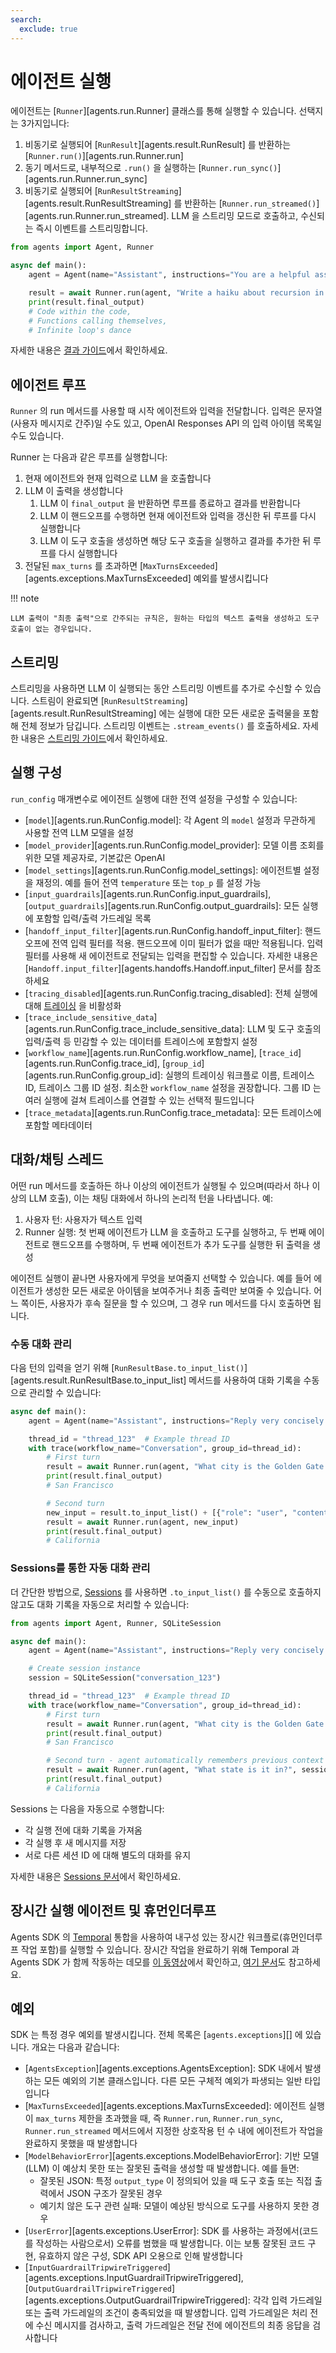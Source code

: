 ```yaml
---
search:
  exclude: true
---
```

# 에이전트 실행

에이전트는 [`Runner`][agents.run.Runner] 클래스를 통해 실행할 수 있습니다. 선택지는 3가지입니다:

1. 비동기로 실행되어 [`RunResult`][agents.result.RunResult] 를 반환하는 [`Runner.run()`][agents.run.Runner.run]
2. 동기 메서드로, 내부적으로 `.run()` 을 실행하는 [`Runner.run_sync()`][agents.run.Runner.run_sync]
3. 비동기로 실행되어 [`RunResultStreaming`][agents.result.RunResultStreaming] 를 반환하는 [`Runner.run_streamed()`][agents.run.Runner.run_streamed]. LLM 을 스트리밍 모드로 호출하고, 수신되는 즉시 이벤트를 스트리밍합니다.

```python
from agents import Agent, Runner

async def main():
    agent = Agent(name="Assistant", instructions="You are a helpful assistant")

    result = await Runner.run(agent, "Write a haiku about recursion in programming.")
    print(result.final_output)
    # Code within the code,
    # Functions calling themselves,
    # Infinite loop's dance
```

자세한 내용은 [결과 가이드](results.md)에서 확인하세요.

## 에이전트 루프

`Runner` 의 run 메서드를 사용할 때 시작 에이전트와 입력을 전달합니다. 입력은 문자열(사용자 메시지로 간주)일 수도 있고, OpenAI Responses API 의 입력 아이템 목록일 수도 있습니다.

Runner 는 다음과 같은 루프를 실행합니다:

1. 현재 에이전트와 현재 입력으로 LLM 을 호출합니다
2. LLM 이 출력을 생성합니다
    1. LLM 이 `final_output` 을 반환하면 루프를 종료하고 결과를 반환합니다
    2. LLM 이 핸드오프를 수행하면 현재 에이전트와 입력을 갱신한 뒤 루프를 다시 실행합니다
    3. LLM 이 도구 호출을 생성하면 해당 도구 호출을 실행하고 결과를 추가한 뒤 루프를 다시 실행합니다
3. 전달된 `max_turns` 를 초과하면 [`MaxTurnsExceeded`][agents.exceptions.MaxTurnsExceeded] 예외를 발생시킵니다

!!! note

    LLM 출력이 "최종 출력"으로 간주되는 규칙은, 원하는 타입의 텍스트 출력을 생성하고 도구 호출이 없는 경우입니다.

## 스트리밍

스트리밍을 사용하면 LLM 이 실행되는 동안 스트리밍 이벤트를 추가로 수신할 수 있습니다. 스트림이 완료되면 [`RunResultStreaming`][agents.result.RunResultStreaming] 에는 실행에 대한 모든 새로운 출력물을 포함해 전체 정보가 담깁니다. 스트리밍 이벤트는 `.stream_events()` 를 호출하세요. 자세한 내용은 [스트리밍 가이드](streaming.md)에서 확인하세요.

## 실행 구성

`run_config` 매개변수로 에이전트 실행에 대한 전역 설정을 구성할 수 있습니다:

-   [`model`][agents.run.RunConfig.model]: 각 Agent 의 `model` 설정과 무관하게 사용할 전역 LLM 모델을 설정
-   [`model_provider`][agents.run.RunConfig.model_provider]: 모델 이름 조회를 위한 모델 제공자로, 기본값은 OpenAI
-   [`model_settings`][agents.run.RunConfig.model_settings]: 에이전트별 설정을 재정의. 예를 들어 전역 `temperature` 또는 `top_p` 를 설정 가능
-   [`input_guardrails`][agents.run.RunConfig.input_guardrails], [`output_guardrails`][agents.run.RunConfig.output_guardrails]: 모든 실행에 포함할 입력/출력 가드레일 목록
-   [`handoff_input_filter`][agents.run.RunConfig.handoff_input_filter]: 핸드오프에 전역 입력 필터를 적용. 핸드오프에 이미 필터가 없을 때만 적용됩니다. 입력 필터를 사용해 새 에이전트로 전달되는 입력을 편집할 수 있습니다. 자세한 내용은 [`Handoff.input_filter`][agents.handoffs.Handoff.input_filter] 문서를 참조하세요
-   [`tracing_disabled`][agents.run.RunConfig.tracing_disabled]: 전체 실행에 대해 [트레이싱](tracing.md) 을 비활성화
-   [`trace_include_sensitive_data`][agents.run.RunConfig.trace_include_sensitive_data]: LLM 및 도구 호출의 입력/출력 등 민감할 수 있는 데이터를 트레이스에 포함할지 설정
-   [`workflow_name`][agents.run.RunConfig.workflow_name], [`trace_id`][agents.run.RunConfig.trace_id], [`group_id`][agents.run.RunConfig.group_id]: 실행의 트레이싱 워크플로 이름, 트레이스 ID, 트레이스 그룹 ID 설정. 최소한 `workflow_name` 설정을 권장합니다. 그룹 ID 는 여러 실행에 걸쳐 트레이스를 연결할 수 있는 선택적 필드입니다
-   [`trace_metadata`][agents.run.RunConfig.trace_metadata]: 모든 트레이스에 포함할 메타데이터

## 대화/채팅 스레드

어떤 run 메서드를 호출하든 하나 이상의 에이전트가 실행될 수 있으며(따라서 하나 이상의 LLM 호출), 이는 채팅 대화에서 하나의 논리적 턴을 나타냅니다. 예:

1. 사용자 턴: 사용자가 텍스트 입력
2. Runner 실행: 첫 번째 에이전트가 LLM 을 호출하고 도구를 실행하고, 두 번째 에이전트로 핸드오프를 수행하며, 두 번째 에이전트가 추가 도구를 실행한 뒤 출력을 생성

에이전트 실행이 끝나면 사용자에게 무엇을 보여줄지 선택할 수 있습니다. 예를 들어 에이전트가 생성한 모든 새로운 아이템을 보여주거나 최종 출력만 보여줄 수 있습니다. 어느 쪽이든, 사용자가 후속 질문을 할 수 있으며, 그 경우 run 메서드를 다시 호출하면 됩니다.

### 수동 대화 관리

다음 턴의 입력을 얻기 위해 [`RunResultBase.to_input_list()`][agents.result.RunResultBase.to_input_list] 메서드를 사용하여 대화 기록을 수동으로 관리할 수 있습니다:

```python
async def main():
    agent = Agent(name="Assistant", instructions="Reply very concisely.")

    thread_id = "thread_123"  # Example thread ID
    with trace(workflow_name="Conversation", group_id=thread_id):
        # First turn
        result = await Runner.run(agent, "What city is the Golden Gate Bridge in?")
        print(result.final_output)
        # San Francisco

        # Second turn
        new_input = result.to_input_list() + [{"role": "user", "content": "What state is it in?"}]
        result = await Runner.run(agent, new_input)
        print(result.final_output)
        # California
```

### Sessions를 통한 자동 대화 관리

더 간단한 방법으로, [Sessions](sessions.md) 를 사용하면 `.to_input_list()` 를 수동으로 호출하지 않고도 대화 기록을 자동으로 처리할 수 있습니다:

```python
from agents import Agent, Runner, SQLiteSession

async def main():
    agent = Agent(name="Assistant", instructions="Reply very concisely.")

    # Create session instance
    session = SQLiteSession("conversation_123")

    thread_id = "thread_123"  # Example thread ID
    with trace(workflow_name="Conversation", group_id=thread_id):
        # First turn
        result = await Runner.run(agent, "What city is the Golden Gate Bridge in?", session=session)
        print(result.final_output)
        # San Francisco

        # Second turn - agent automatically remembers previous context
        result = await Runner.run(agent, "What state is it in?", session=session)
        print(result.final_output)
        # California
```

Sessions 는 다음을 자동으로 수행합니다:

-   각 실행 전에 대화 기록을 가져옴
-   각 실행 후 새 메시지를 저장
-   서로 다른 세션 ID 에 대해 별도의 대화를 유지

자세한 내용은 [Sessions 문서](sessions.md)에서 확인하세요.

## 장시간 실행 에이전트 및 휴먼인더루프

Agents SDK 의 [Temporal](https://temporal.io/) 통합을 사용하여 내구성 있는 장시간 워크플로(휴먼인더루프 작업 포함)를 실행할 수 있습니다. 장시간 작업을 완료하기 위해 Temporal 과 Agents SDK 가 함께 작동하는 데모를 [이 동영상](https://www.youtube.com/watch?v=fFBZqzT4DD8)에서 확인하고, [여기 문서](https://github.com/temporalio/sdk-python/tree/main/temporalio/contrib/openai_agents)도 참고하세요.

## 예외

SDK 는 특정 경우 예외를 발생시킵니다. 전체 목록은 [`agents.exceptions`][] 에 있습니다. 개요는 다음과 같습니다:

-   [`AgentsException`][agents.exceptions.AgentsException]: SDK 내에서 발생하는 모든 예외의 기본 클래스입니다. 다른 모든 구체적 예외가 파생되는 일반 타입입니다
-   [`MaxTurnsExceeded`][agents.exceptions.MaxTurnsExceeded]: 에이전트 실행이 `max_turns` 제한을 초과했을 때, 즉 `Runner.run`, `Runner.run_sync`, `Runner.run_streamed` 메서드에서 지정한 상호작용 턴 수 내에 에이전트가 작업을 완료하지 못했을 때 발생합니다
-   [`ModelBehaviorError`][agents.exceptions.ModelBehaviorError]: 기반 모델(LLM) 이 예상치 못한 또는 잘못된 출력을 생성할 때 발생합니다. 예를 들면:
    -   잘못된 JSON: 특정 `output_type` 이 정의되어 있을 때 도구 호출 또는 직접 출력에서 JSON 구조가 잘못된 경우
    -   예기치 않은 도구 관련 실패: 모델이 예상된 방식으로 도구를 사용하지 못한 경우
-   [`UserError`][agents.exceptions.UserError]: SDK 를 사용하는 과정에서(코드를 작성하는 사람으로서) 오류를 범했을 때 발생합니다. 이는 보통 잘못된 코드 구현, 유효하지 않은 구성, SDK API 오용으로 인해 발생합니다
-   [`InputGuardrailTripwireTriggered`][agents.exceptions.InputGuardrailTripwireTriggered], [`OutputGuardrailTripwireTriggered`][agents.exceptions.OutputGuardrailTripwireTriggered]: 각각 입력 가드레일 또는 출력 가드레일의 조건이 충족되었을 때 발생합니다. 입력 가드레일은 처리 전에 수신 메시지를 검사하고, 출력 가드레일은 전달 전에 에이전트의 최종 응답을 검사합니다
